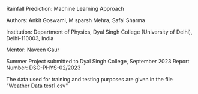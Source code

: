 Rainfall Prediction: Machine Learning Approach

Authors: Ankit Goswami, M sparsh Mehra, Safal Sharma

Institution: Department of Physics, Dyal Singh College (University of Delhi), Delhi-110003, India

Mentor: Naveen Gaur

Summer Project submitted to Dyal Singh College, September 2023
Report Number: DSC-PHYS-02/2023


The data used for training and testing purposes are given in the file "Weather Data test1.csv" 
